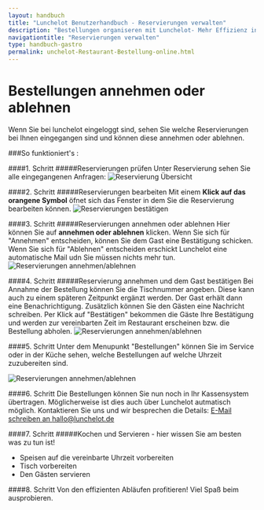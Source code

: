 ```yaml
---
layout: handbuch
title: "Lunchelot Benutzerhandbuch - Reservierungen verwalten"
description: "Bestellungen organiseren mit Lunchelot- Mehr Effizienz in Ihrer Gastronomie."
navigationtitle: "Reservierungen verwalten"
type: handbuch-gastro
permalink: unchelot-Restaurant-Bestellung-online.html
---
```


# Bestellungen annehmen oder ablehnen

<p class="message">
Wenn Sie bei lunchelot eingeloggt sind, sehen Sie welche Reservierungen bei Ihnen eingegangen sind und können diese annehmen oder ablehnen. 
</p>

###So funktioniert's :

####1. Schritt
#####Reservierungen prüfen
Unter Reservierung sehen Sie alle eingegangenen Anfragen:
<img src="{{site.baseurl}}assets/gastro/reservierungsübersicht.png" alt="Reservierung Übersicht" />

####2. Schritt
#####Reservierungen bearbeiten
Mit einem __Klick auf das orangene Symbol__ öfnet sich das Fenster in dem Sie die Reservierung bearbeiten können.
<img src="{{site.baseurl}}assets/gastro/reservierungen-unbestätigt.png" alt="Reservierungen bestätigen" />

####3. Schritt
#####Reservierungen annehmen oder ablehnen
Hier können Sie auf __annehmen oder ablehnen__ klicken. Wenn Sie sich für "Annehmen" entscheiden, können Sie dem Gast eine Bestätigung schicken. Wenn Sie sich für "Ablehnen" entscheiden erschickt Lunchelot eine automatische Mail udn Sie müssen nichts mehr tun.
<img src="{{site.baseurl}}assets/gastro/reservierung-annehmen.png" alt="Reservierungen annehmen/ablehnen" />

####4. Schritt
#####Reservierung annehmen und dem Gast bestätigen
Bei Annahme der Bestellung können Sie die Tischnummer angeben. Diese kann auch zu einem späteren Zeitpunkt ergänzt werden. Der Gast erhält dann eine Benachrichtigung. Zusätzlich können Sie den Gästen eine Nachricht schreiben. Per Klick auf "Bestätigen" bekommen die Gäste Ihre Bestätigung und werden zur vereinbarten Zeit im Restaurant erscheinen bzw. die Bestellung abholen.
<img src="{{site.baseurl}}assets/gastro/nachricht-gast.png" alt="Reservierungen annehmen/ablehnen" />

####5. Schritt
Unter dem Menupunkt "Bestellungen" können Sie im Service oder in der Küche sehen, welche Bestellungen auf welche Uhrzeit zuzubereiten sind.

<img src="{{site.baseurl}}assets/gastro/FEHLT.png" alt="Reservierungen annehmen/ablehnen" />

####6. Schritt
Die Bestellungen können Sie nun noch in Ihr Kassensystem übertragen. Möglicherweise ist dies auch über Lunchelot autmatisch möglich. Kontaktieren Sie uns und wir besprechen die Details: [E-Mail schreiben an hallo@lunchelot.de](hallo@lunchelot.de)

####7. Schritt
#####Kochen und Servieren - hier wissen Sie am besten was zu tun ist!
* Speisen auf die vereinbarte Uhrzeit vorbereiten
* Tisch vorbereiten
* Den Gästen servieren 

####8. Schritt
Von den effizienten Abläufen profitieren! Viel Spaß beim ausprobieren.





